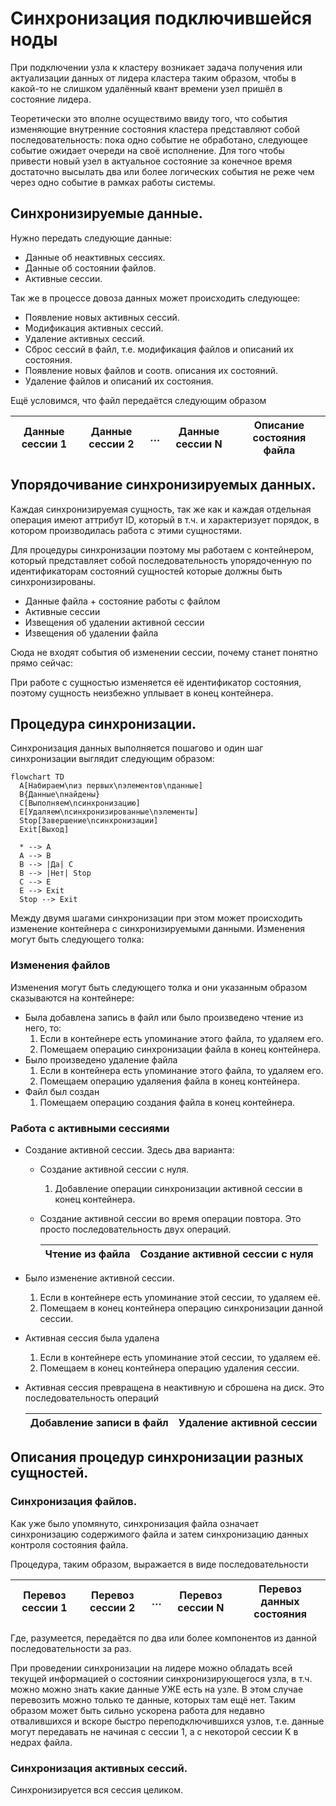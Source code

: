 # Синхронизация подключившейся ноды

При подключении узла к кластеру возникает задача получения или актуализации данных от лидера кластера таким образом, 
чтобы в какой-то не слишком удалённый квант времени узел пришёл в состояние лидера.

Теоретически это вполне осуществимо ввиду того, что события изменяющие внутренние состояния кластера представляют 
собой последовательность: пока одно событие не обработано, следующее событие ожидает очереди на своё исполнение. 
Для того чтобы привести новый узел в актуальное состояние за конечное время достаточно высылать два или более логических 
события не реже чем через одно событие в рамках работы системы.

## Синхронизируемые данные.

Нужно передать следующие данные:

* Данные об неактивных сессиях.
* Данные об состоянии файлов.
* Активные сессии.

Так же в процессе довоза данных может происходить следующее:

* Появление новых активных сессий.
* Модификация активных сессий.
* Удаление активных сессий.
* Сброс сессий в файл, т.е. модификация файлов и описаний их состояния.
* Появление новых файлов и соотв. описания их состояний.
* Удаление файлов и описаний их состояния.

Ещё условимся, что файл передаётся следующим образом

| Данные сессии 1 | Данные сессии 2 | …   | Данные сессии N | Описание состояния файла |
|-----------------|-----------------|-----|-----------------|--------------------------|


## Упорядочивание синхронизируемых данных.

Каждая синхронизируемая сущность, так же как и каждая отдельная операция имеют аттрибут ID, который в т.ч. и 
характеризует порядок, в котором производилась работа с этими сущностями.

Для процедуры синхронизации поэтому мы работаем с контейнером, который представляет собой последовательность 
упорядоченную по идентификаторам состояний сущностей которые должны быть синхронизированы. 

* Данные файла + состояние работы с файлом
* Активные сессии
* Извещения об удалении активной сессии
* Извещения об удалении файла

Сюда не входят события об изменении сессии, почему станет понятно прямо сейчас:

При работе с сущностью изменяется её идентификатор состояния, поэтому сущность неизбежно уплывает в конец контейнера.


## Процедура синхронизации.

Синхронизация данных выполняется пошагово и один шаг синхронизации выглядит следующим образом:

```mermaid
flowchart TD
  A[Набираем\nиз первых\nэлементов\nданные]
  B{Данные\nнайдены}
  C[Выполняем\nсинхронизацию]
  E[Удаляем\nсинхронизированные\nэлементы]
  Stop[Завершение\nсинхронизации]
  Exit[Выход]
  
  * --> A
  A --> B
  B --> |Да| C
  B --> |Нет| Stop
  C --> E
  E --> Exit
  Stop --> Exit
```

Между двумя шагами синхронизации при этом может происходить изменение контейнера с синхронизируемыми данными.
Изменения могут быть следующего толка:

### Изменения файлов

Изменения могут быть следующего толка и они указанным образом сказываются на контейнере:

* Была добавлена запись в файл или было произведено чтение из него, то:
  1. Если в контейнере есть упоминание этого файла, то удаляем его.
  2. Помещаем операцию синхронизации файла в конец контейнера.
* Было произведено удаление файла
  1. Если в контейнера есть упоминание этого файла, то удаляем его.
  2. Помещаем операцию удаляения файла в конец контейнера. 
* Файл был создан
  1. Помещаем операцию создания файла в конец контейнера.

### Работа с активными сессиями

* Создание активной сессии. Здесь два варианта:
  * Создание активной сессии с нуля.
    1. Добавление операции синхронизации активной сессии в конец контейнера.
  * Создание активной сессии во время операции повтора. Это просто последовательность двух операций.

    | Чтение из файла | Создание активной сессии с нуля |
    |-----------------|---------------------------------|

* Было изменение активной сессии.
  1. Если в контейнере есть упоминание этой сессии, то удаляем её.
  2. Помещаем в конец контейнера операцию синхронизации данной сессии.
* Активная сессия была удалена
  1. Если в контейнере есть упоминание этой сессии, то удаляем её.
  2. Помещаем в конец контейнера операцию удаления сессии.
* Активная сессия превращена в неактивную и сброшена на диск.
  Это последовательность операций
  
  | Добавление записи в файл | Удаление активной сессии |
  |--------------------------|--------------------------|

## Описания процедур синхронизации разных сущностей.

### Синхронизация файлов.

Как уже было упомянуто, синхронизация файла означает синхронизацию содержимого файла и затем синхронизацию данных
контроля состояния файла.

Процедура, таким образом, выражается в виде последовательности

| Перевоз сессии 1 | Перевоз сессии 2 | …   | Перевоз сессии N | Перевоз данных состояния |
|------------------|------------------|-----|------------------|--------------------------|

Где, разумеется, передаётся по два или более компонентов из данной последовательности за раз.

При проведении синхронизации на лидере можно обладать всей текущей информацией о состоянии синхронизирующегося узла,
в т.ч. можно можно знать какие данные УЖЕ есть на узле. В этом случае перевозить можно только те данные, которых
там ещё нет. Таким образом может быть сильно ускорена работа для недавно отвалившихся и вскоре быстро 
переподключившихся узлов, т.е. данные могут передавать не начиная с сессии 1, а с некоторой сессии K в недрах
файла.

### Синхронизация активных сессий.

Синхронизируется вся сессия целиком.



